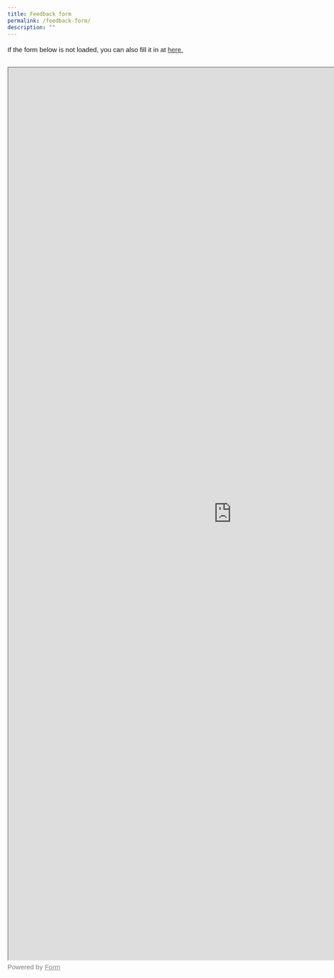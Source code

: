 ```yaml
---
title: Feedback form
permalink: /feedback-form/
description: ""
---
```

<style>
	#iframe
	{
	  width:1000px;
		height:2000px;
	}

	#not-working
{
	font-family: Sans-Serif; 
	font-size: 15px; 
	color: #000; 
	opacity: 0.9; 
	padding-top: 5px; 
	padding-bottom: 30px; 
}
	
#powered
{
	font-family: Sans-Serif; 
	font-size: 15px; 
	color: #000000; 
	opacity: 0.5;
	padding-top: 5px;
}
	
</style>


<div id="not-working"> If the form below is not loaded, you can also fill it in at <a href="https://form.gov.sg/6450d2e8fddb9a00121a5d83">here.</a>
</div> 

<!-- Change the width and height values to suit you best --> 

<iframe id="iframe" src="https://form.gov.sg/6450d2e8fddb9a00121a5d83">

</iframe> 

<div id="powered"> 
Powered by <a href="https://form.gov.sg/">Form</a> 
</div>